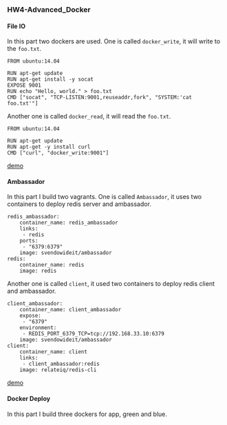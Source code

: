 ### HW4-Advanced_Docker

#### File IO

In this part two dockers are used. One is called `docker_write`, it will write to the `foo.txt`.

```
FROM ubuntu:14.04

RUN apt-get update
RUN apt-get install -y socat
EXPOSE 9001
RUN echo "Hello, world." > foo.txt
CMD ["socat", "TCP-LISTEN:9001,reuseaddr,fork", "SYSTEM:'cat foo.txt'"]
```

Another one is called `docker_read`, it will read the `foo.txt`.

```
FROM ubuntu:14.04

RUN apt-get update
RUN apt-get -y install curl
CMD ["curl", "docker_write:9001"]
```

[demo](https://youtu.be/8LGlXIkZyzw)

#### Ambassador

In this part I build two vagrants. One is called `Ambassador`, it uses two containers to deploy redis server and ambassador.

```
redis_ambassador:
    container_name: redis_ambassador
    links:
     - redis
    ports:
     - "6379:6379"
    image: svendowideit/ambassador
redis:
    container_name: redis
    image: redis
```

Another one is called `client`, it used two containers to deploy redis client and ambassador.

```
client_ambassador:
    container_name: client_ambassador
    expose:
     - "6379"
    environment:
     - REDIS_PORT_6379_TCP=tcp://192.168.33.10:6379
    image: svendowideit/ambassador
client:
    container_name: client
    links:
     - client_ambassador:redis
    image: relateiq/redis-cli
```

[demo](https://youtu.be/Psbp2ivQYfs)

#### Docker Deploy

In this part I build three dockers for app, green and blue.
